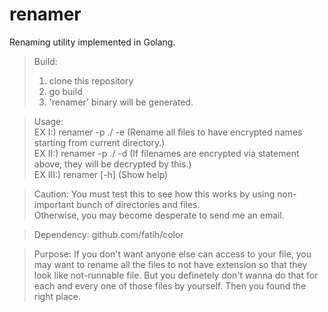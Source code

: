 # renamer
Renaming utility implemented in Golang.


> Build:
> 1. clone this repository  
> 2. go build  
> 3. 'renamer' binary will be generated.  

> Usage:  
> EX I:) renamer -p ./ -e (Rename all files to have encrypted names starting from current directory.)  
> EX II:) renamer -p ./ -d (If filenames are encrypted via statement above, they will be decrypted by this.)  
> EX III:) renamer [-h] (Show help)  

> Caution:
> You must test this to see how this works by using non-important bunch of directories and files.  
> Otherwise, you may become desperate to send me an email.  

> Dependency:
> github.com/fatih/color  


> Purpose:
> If you don't want anyone else can access to your file, you may want to rename all the files to not have extension so that they look like not-runnable file. But you definetely don't wanna do that for each and every one of those files by yourself. Then you found the right place.
